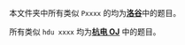 本文件夹中所有类似 `Pxxxx` 的均为<a href = "https://www.luogu.com.cn/"><strong>洛谷</strong></a>中的题目。

所有类似 `hdu xxxx` 均为<a href = "https://acm.hdu.edu.cn/"><strong>杭电 OJ</strong></a> 中的题目。
